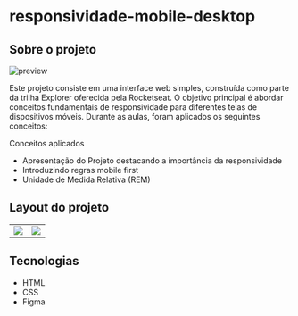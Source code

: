 # responsividade-mobile-desktop

## Sobre o projeto
![preview](.github/preview.png)

Este projeto consiste em uma interface web simples, construída como parte da trilha Explorer oferecida pela Rocketseat.
O objetivo principal é abordar conceitos fundamentais de responsividade para diferentes telas de dispositivos móveis.
Durante as aulas, foram aplicados os seguintes conceitos:


Conceitos aplicados
* Apresentação do Projeto destacando a importância da responsividade
* Introduzindo regras mobile first
* Unidade de Medida Relativa (REM)

## Layout do projeto
<table>
  <tr>
    <td><img src=".github/desktop.png"></td>
    <td><img src=".github/mobile.png"></td>
  </tr>
</table>


## Tecnologias
- HTML
- CSS
- Figma
